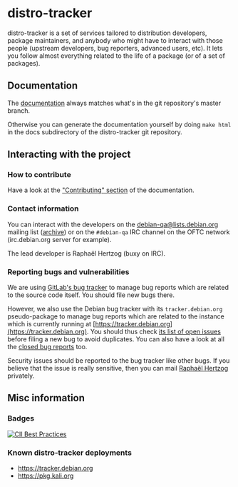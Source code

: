 # distro-tracker

distro-tracker is a set of services tailored to distribution developers,
package maintainers, and anybody who might have to interact with those
people (upstream developers, bug reporters, advanced users, etc). It lets
you follow almost everything related to the life of a package (or of a set
of packages).

## Documentation

The [documentation](https://qa.pages.debian.net/distro-tracker/) always
matches what's in the git repository's master branch.

Otherwise you can generate the documentation yourself by doing `make html`
in the docs subdirectory of the distro-tracker git repository.

## Interacting with the project

### How to contribute

Have a look at the ["Contributing"
section](https://qa.pages.debian.net/distro-tracker/contributing.html) of the
documentation.

### Contact information

You can interact with the developers on the debian-qa@lists.debian.org
mailing list ([archive](https://lists.debian.org/debian-qa/)) or on
the `#debian-qa` IRC channel on the OFTC network (irc.debian.org server
for example).

The lead developer is Raphaël Hertzog (buxy on IRC).

### Reporting bugs and vulnerabilities

We are using [GitLab's bug
tracker](https://salsa.debian.org/qa/distro-tracker/issues) to manage bug
reports which are related to the source code itself. You should file new bugs
there.

However, we also use the Debian bug tracker with its `tracker.debian.org`
pseudo-package to manage bug reports which are related to the instance which is 
currently running at [https://tracker.debian.org](https://tracker.debian.org). 
You should thus check [its list of open
issues](https://bugs.debian.org/tracker.debian.org) before filing a new
bug to avoid duplicates. You can also have a look at all the [closed bug
reports](https://bugs.debian.org/cgi-bin/pkgreport.cgi?archive=1;package=tracker.debian.org)
too.

Security issues should be reported to the bug tracker like other bugs.
If you believe that the issue is really sensitive, then you can
mail [Raphaël Hertzog](mailto:hertzog@debian.org) privately.

## Misc information

### Badges

[![CII Best Practices](https://bestpractices.coreinfrastructure.org/projects/1440/badge)](https://bestpractices.coreinfrastructure.org/projects/1440)

### Known distro-tracker deployments

* https://tracker.debian.org
* https://pkg.kali.org

